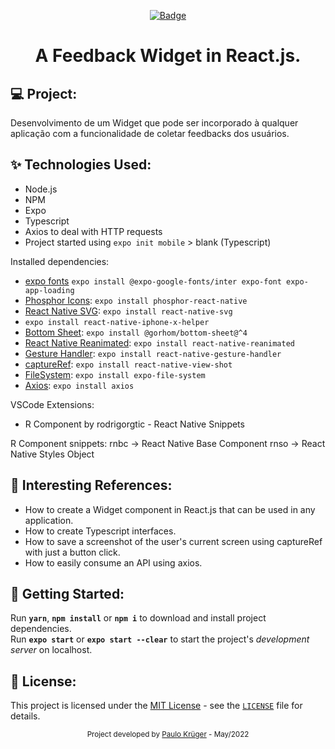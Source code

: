 <div align="center">

[![Badge](https://img.shields.io/badge/🛠️%20Under%20Construction%20🛠️-ffff00)](#)

  <!-- [![Badge](https://img.shields.io/badge/Finished%20Project-00aa00)](#) -->

<h1>
  A Feedback Widget in React.js.<br>
</h1>

</div>

<!-- Some cool screenshots of the project: -->
<!-- <img alt="" title="" src=".github/example.png" /> -->

## :computer: Project:

Desenvolvimento de um Widget que pode ser incorporado à qualquer aplicação com a funcionalidade de coletar feedbacks dos usuários.

## :sparkles: Technologies Used:

-   Node.js
-   NPM
-   Expo
-   Typescript
-   Axios to deal with HTTP requests
-   Project started using `expo init mobile` > blank (Typescript)

Installed dependencies:

-   [expo fonts](https://www.npmjs.com/package/@expo-google-fonts/inter) `expo install @expo-google-fonts/inter expo-font expo-app-loading`
-   [Phosphor Icons](https://phosphoricons.com/): `expo install phosphor-react-native`
-   [React Native SVG](https://github.com/react-native-svg/react-native-svg): `expo install react-native-svg`
-   `expo install react-native-iphone-x-helper`
-   [Bottom Sheet](https://gorhom.github.io/react-native-bottom-sheet/): `expo install @gorhom/bottom-sheet@^4`
-   [React Native Reanimated](https://docs.expo.dev/versions/latest/sdk/reanimated/): `expo install react-native-reanimated`
-   [Gesture Handler](https://docs.expo.dev/versions/latest/sdk/gesture-handler/): `expo install react-native-gesture-handler`
-   [captureRef](https://docs.expo.dev/versions/latest/sdk/captureRef/): `expo install react-native-view-shot`
-   [FileSystem](https://docs.expo.dev/versions/latest/sdk/filesystem/): `expo install expo-file-system`
-   [Axios](https://axios-http.com/ptbr/docs/intro): `expo install axios`

VSCode Extensions:

-   R Component by rodrigorgtic - React Native Snippets

R Component snippets:
rnbc -> React Native Base Component
rnso -> React Native Styles Object

## :scroll: Interesting References:

-   How to create a Widget component in React.js that can be used in any application.
-   How to create Typescript interfaces.
-   How to save a screenshot of the user's current screen using captureRef with just a button click.
-   How to easily consume an API using axios.

## :rocket: Getting Started:

Run **`yarn`**, **`npm install`** or **`npm i`** to download and install project dependencies.<br>
Run **`expo start`** or **`expo start --clear`** to start the project's _development server_ on localhost.

## :memo: License:

This project is licensed under the [MIT License](https://opensource.org/licenses/MIT) - see the [`LICENSE`](LICENSE) file for details.

<div align="center">
  <small>Project developed by <a href="https://github.com/Paulo-Krg">Paulo Krüger</a> - May/2022</small>
</div>
